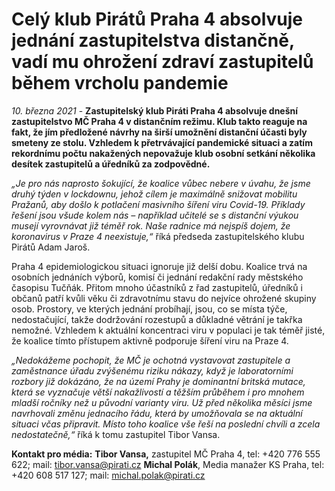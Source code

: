 # Celý klub Pirátů Praha 4 absolvuje jednání zastupitelstva distančně, vadí mu ohrožení zdraví zastupitelů během vrcholu pandemie

*10. března 2021* - **Zastupitelský klub Piráti Praha 4 absolvuje dnešní zastupitelstvo MČ Praha 4 v distančním režimu. Klub takto reaguje na fakt, že jím předložené návrhy na širší umožnění distanční účasti byly smeteny ze stolu. Vzhledem k přetrvávající pandemické situaci a zatím rekordnímu počtu nakažených nepovažuje klub osobní setkání několika desítek zastupitelů a úředníků za zodpovědné.**

*„Je pro nás naprosto šokující, že koalice vůbec nebere v úvahu, že jsme druhý týden v lockdownu, jehož cílem je maximálně snižovat mobilitu Pražanů, aby došlo k potlačení masivního šíření viru Covid-19. Příklady řešení jsou všude kolem nás – například učitelé se s distanční výukou musejí vyrovnávat již téměř rok. Naše radnice má nejspíš dojem, že koronavirus v Praze 4 neexistuje,“* říká předseda zastupitelského klubu Pirátů Adam Jaroš.

Praha 4 epidemiologickou situaci ignoruje již delší dobu. Koalice trvá na osobních jednáních výborů, komisí či jednání redakční rady městského časopisu Tučňák. Přitom mnoho účastníků z řad zastupitelů, úředníků i občanů patří kvůli věku či zdravotnímu stavu do nejvíce ohrožené skupiny osob. Prostory, ve kterých jednání probíhají, jsou, co se místa týče, nedostačující, takže dodržování rozestupů a důkladné větrání je takřka nemožné. Vzhledem k aktuální koncentraci viru v populaci je tak téměř jisté, že koalice tímto přístupem aktivně podporuje šíření viru na Praze 4.

*„Nedokážeme pochopit, že MČ je ochotná vystavovat zastupitele a zaměstnance úřadu zvýšenému riziku nákazy, když je laboratorními rozbory již dokázáno, že na území Prahy je dominantní britská mutace, která se vyznačuje větší nakažlivostí a těžším průběhem i pro mnohem mladší ročníky než u původní varianty viru. Už před několika měsíci jsme navrhovali změnu jednacího řádu, která by umožňovala se na aktuální situaci včas připravit. Místo toho koalice vše řeší na poslední chvíli a zcela nedostatečně,“* říká k tomu zastupitel Tibor Vansa.

**Kontakt pro média:**
**Tibor Vansa,** zastupitel MČ Praha 4, tel: +420 776 555 622; mail: tibor.vansa@pirati.cz
**Michal Polák**, Media manažer KS Praha, tel: +420 608 517 127; mail: michal.polak@pirati.cz
